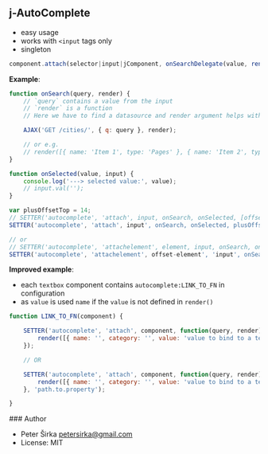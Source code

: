 ## j-AutoComplete

- easy usage
- works with `<input` tags only
- singleton

```javascript
component.attach(selector|input|jComponent, onSearchDelegate(value, render(array)), onSelectedDelegate(value, input), [customOffsetLeft], [customOffsetTop], [customIncrementWidth]);
```

__Example__:

```javascript
function onSearch(query, render) {
	// `query` contains a value from the input
	// `render` is a function
	// Here we have to find a datasource and render argument helps with rendering HTML

  	AJAX('GET /cities/', { q: query }, render);

    // or e.g.
	// render([{ name: 'Item 1', type: 'Pages' }, { name: 'Item 2', type: 'Widgets' }]);
}

function onSelected(value, input) {
    console.log('---> selected value:', value);
    // input.val('');
}

var plusOffsetTop = 14;
// SETTER('autocomplete', 'attach', input, onSearch, onSelected, [offsetX], [offsetY], [width]);
SETTER('autocomplete', 'attach', input', onSearch, onSelected, plusOffsetTop);

// or
// SETTER('autocomplete', 'attachelement', element, input, onSearch, onSelected, [offsetX], [offsetY], [width]);
SETTER('autocomplete', 'attachelement', offset-element', 'input', onSearch, onSelected);
```

__Improved example__:

- each `textbox` component contains `autocomplete:LINK_TO_FN` in configuration
- as `value` is used `name` if the `value` is not defined in `render()`

```javascript
function LINK_TO_FN(component) {

	SETTER('autocomplete', 'attach', component, function(query, render) {
		render([{ name: '', category: '', value: 'value to bind to a textbox' }]);
	});

	// OR

	SETTER('autocomplete', 'attach', component, function(query, render) {
		render([{ name: '', category: '', value: 'value to bind to a textbox' }]);
	}, 'path.to.property');

}
```

### Author

- Peter Širka <petersirka@gmail.com>
- License: MIT